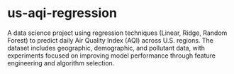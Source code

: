 # us-aqi-regression
A data science project using regression techniques (Linear, Ridge, Random Forest) to predict daily Air Quality Index (AQI) across U.S. regions. The dataset includes geographic, demographic, and pollutant data, with experiments focused on improving model performance through feature engineering and algorithm selection.
